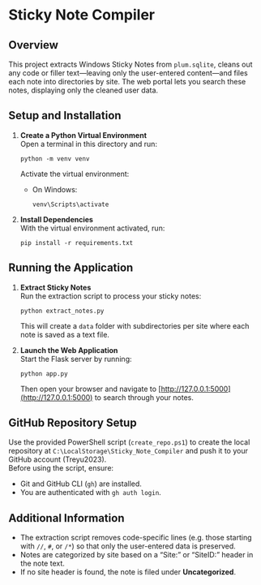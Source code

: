 # Sticky Note Compiler

## Overview
This project extracts Windows Sticky Notes from `plum.sqlite`, cleans out any code or filler text—leaving only the user-entered content—and files each note into directories by site. The web portal lets you search these notes, displaying only the cleaned user data.

## Setup and Installation

1. **Create a Python Virtual Environment**  
   Open a terminal in this directory and run:
   ```
   python -m venv venv
   ```
   Activate the virtual environment:
   - On Windows:
     ```
     venv\Scripts\activate
     ```

2. **Install Dependencies**  
   With the virtual environment activated, run:
   ```
   pip install -r requirements.txt
   ```

## Running the Application

1. **Extract Sticky Notes**  
   Run the extraction script to process your sticky notes:
   ```
   python extract_notes.py
   ```
   This will create a `data` folder with subdirectories per site where each note is saved as a text file.

2. **Launch the Web Application**  
   Start the Flask server by running:
   ```
   python app.py
   ```
   Then open your browser and navigate to [http://127.0.0.1:5000](http://127.0.0.1:5000) to search through your notes.

## GitHub Repository Setup

Use the provided PowerShell script (`create_repo.ps1`) to create the local repository at `C:\LocalStorage\Sticky_Note_Compiler` and push it to your GitHub account (Treyu2023).  
Before using the script, ensure:
- Git and GitHub CLI (`gh`) are installed.
- You are authenticated with `gh auth login`.

## Additional Information

- The extraction script removes code-specific lines (e.g. those starting with `//`, `#`, or `/*`) so that only the user-entered data is preserved.
- Notes are categorized by site based on a “Site:” or “SiteID:” header in the note text.
- If no site header is found, the note is filed under **Uncategorized**.